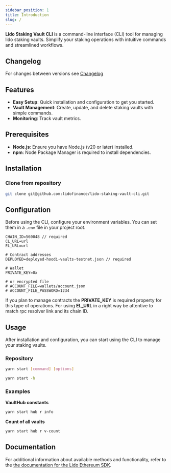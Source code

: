 ```yaml
---
sidebar_position: 1
title: Introduction
slug: /
---
```


**Lido Staking Vault CLI** is a command-line interface (CLI) tool for managing lido staking vaults. Simplify your staking operations with intuitive commands and streamlined workflows.

## Changelog

For changes between versions see [Changelog](./changelog.mdx)

## Features

- **Easy Setup**: Quick installation and configuration to get you started.
- **Vault Management**: Create, update, and delete staking vaults with simple commands.
- **Monitoring**: Track vault metrics.

## Prerequisites

- **Node.js**: Ensure you have Node.js (v20 or later) installed.
- **npm**: Node Package Manager is required to install dependencies.

## Installation

### Clone from repository

```bash
git clone git@github.com:lidofinance/lido-staking-vault-cli.git
```

## Configuration

Before using the CLI, configure your environment variables. You can set them in a `.env` file in your project root.

```.env
CHAIN_ID=560048 // required
CL_URL=url
EL_URL=url

# Contract addresses
DEPLOYED=deployed-hoodi-vaults-testnet.json // required

# Wallet
PRIVATE_KEY=0x

# or encrypted file
# ACCOUNT_FILE=wallets/account.json
# ACCOUNT_FILE_PASSWORD=1234
```

If you plan to manage contracts the **PRIVATE_KEY** is required property for this type of operations.
For using **EL_URL** in a right way be attentive to match rpc resolver link and its chain ID.

## Usage

After installation and configuration, you can start using the CLI to manage your staking vaults.

### Repository

```bash
yarn start [command] [options]
```

```bash
yarn start -h
```

### Examples

**VaultHub constants**

```bash
yarn start hub r info
```

**Count of all vaults**

```bash
yarn start hub r v-count
```

## Documentation

For additional information about available methods and functionality, refer to the [the documentation for the Lido Ethereum SDK](/category/commands).

